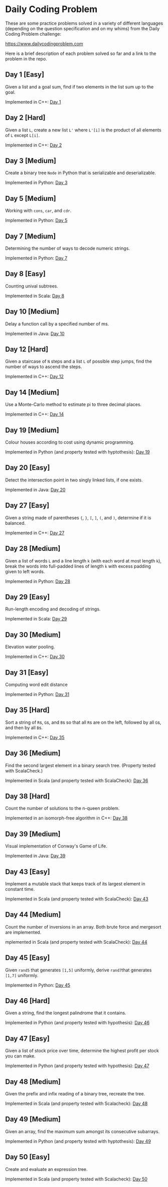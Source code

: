 # Daily Coding Problem

These are some practice problems solved in a variety of different languages (depending on the question specification and on my whims) from the Daily Coding Problem challenge:

https://www.dailycodingproblem.com

Here is a brief description of each problem solved so far and a link to the problem in the repo.

## Day 1 \[Easy\]

Given a list and a goal sum, find if two elements in the list sum up to the goal.

Implemented in C++: [Day 1](dcp_cpp/src/day001)

## Day 2 \[Hard\]

Given a list `L`, create a new list `L'` where `L'[i]` is the product of all elements of `L` except `L[i]`.

Implemented in C++: [Day 2](dcp_cpp/src/day002)

## Day 3 \[Medium\]

Create a binary tree `Node` in Python that is serializable and deserializable.

Implemented in Python: [Day 3](dcp_py/day003)

## Day 5 \[Medium\]

Working with `cons`, `car`, and `cdr`.

Implemented in Python: [Day 5](dcp_py/day005)

## Day  7 \[Medium\]

Determining the number of ways to decode numeric strings.

Implemented in Python: [Day 7](dcp_py/day007)

## Day 8 \[Easy\]

Counting unival subtrees.

Implemented in Scala: [Day 8](dcp_jvm/src/main/scala/dcp/day008)

## Day 10 \[Medium\]

Delay a function call by a specified number of ms.

Implemented in Java: [Day 10](dcp_jvm/src/main/java/dcp/day010)

## Day 12 \[Hard\]

Given a staircase of `N` steps and a list `L` of possible step jumps, find the number of ways to ascend the steps.

Implemented in C++: [Day 12](dcp_cpp/src/day012)

## Day 14 \[Medium\]

Use a Monte-Carlo method to estimate pi to three decimal places.

Implemented in C++: [Day 14](dcp_cpp/src/day014)

## Day 19 \[Medium\]

Colour houses according to cost using dynamic programming.

Implemented in Python (and property tested with hyptothesis):
[Day 19](dcp_py/day019)

## Day 20 \[Easy\]

Detect the intersection point in two singly linked lists, if one
exists.

Implemented in Java: [Day 20](dcp_jvm/src/main/java/dcp/day020)

## Day 27 \[Easy\]

Given a string made of parentheses `{`, `}`, `[`, `]`, `(`, and `)`,
determine if it is balanced.

Implemented in C++: [Day 27](dcp_cpp/src/day027)

## Day 28 \[Medium\]

Given a list of words `L` and a line length `k` (with each word at
most length `k`), break the words into full-padded lines of length `k`
with excess padding given to left words.

Implemented in Python: [Day 28](dcp_py/day028)

## Day 29 \[Easy\]

Run-length encoding and decoding of strings.

Implemented in Scala: [Day 29](dcp_jvm/src/main/scala/dcp/day029)

## Day 30 \[Medium\]

Elevation water pooling.

Implemented in C++: [Day 30](dcp_cpp/src/day30)

## Day 31 \[Easy\]

Computing word edit distance

Implemented in Python: [Day 31](dcp_py/day031)

## Day 35 \[Hard\]

Sort a string of `R`s, `G`s, and `B`s  so that all `R`s are on the
left, followed by all `G`s, and then by all `B`s.

Implemented in C++: [Day 35](dcp_cpp/src/day035)

## Day 36 \[Medium\]

Find the second largest element in a binary search tree.
(Property tested with ScalaCheck.)

Implemented in Scala (and property tested with ScalaCheck):
[Day 36](dcp_jvm/src/main/scala/dcp/day036)

## Day 38 \[Hard\]

Count the number of solutions to the n-queen problem.

Implemented in an isomorph-free algorithm in C++: [Day 38](dcp_cpp/src/day08)

## Day 39 \[Medium\]

Visual implementation of Conway's Game of Life.

Implemented in Java: [Day 39](dcp_jvm/src/main/scala/dcp/day039)

## Day 43 \[Easy\]

Implement a mutable stack that keeps track of its largest element in
constant time.

Implemented in Scala (and property tested with ScalaCheck):
[Day 43](dcp_jvm/src/main/scala/dcp/day043)

## Day 44 \[Medium\]

Count the number of inversions in an array. Both brute force and
mergesort are implemented.

mplemented in Scala (and property tested with ScalaCheck):
[Day 44](dcp_jvm/src/main/scala/dcp/day044)

## Day 45 \[Easy\]

Given `rand5` that generates `[1,5]` uniformly, derive `rand7`that
generates `[1,7]` uniformly.

Implemented in Python: [Day 45](dcp_py/day045)

## Day 46 \[Hard\]

Given a string, find the longest palindrome that it contains.

Implemented in Python (and property tested with hypothesis):
[Day 46](dcp_py/day046)

## Day 47 \[Easy\]

Given a list of stock price over time, determine the highest profit
per stock you can make.

Implemented in Python (and property tested with hypothesis):
[Day 47](dcp_py/day047)

## Day 48 \[Medium\]

Given the prefix and infix reading of a binary tree, recreate the
tree.

Implemented in Scala (and property tested with Scalacheck):
[Day 48](dcp_jvm/src/main/scala/dcp/day048)

## Day 49 \[Medium\]

Given an array, find the maximum sum amongst its consecutive
subarrays.

Implemented in Python (and property tested with hyptothesis):
[Day 49](dcp_py/day049)

## Day 50 \[Easy\]

Create and evaluate an expression tree.

Implemented in Scala (and property tested with Scalacheck):
[Day 50](dcp_jvm/src/main/scala/dcp/day050)

